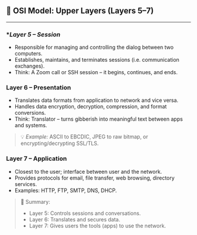 ## 🧠 OSI Model: Upper Layers (Layers 5–7)

****

### **Layer 5 – Session*
- Responsible for managing and controlling the dialog between two computers.
- Establishes, maintains, and terminates sessions (i.e. communication exchanges).
- Think: A Zoom call or SSH session – it begins, continues, and ends.

### **Layer 6 – Presentation**
- Translates data formats from application to network and vice versa.
- Handles data encryption, decryption, compression, and format conversions.
- Think: Translator – turns gibberish into meaningful text between apps and systems.

> 💡 *Example:* ASCII to EBCDIC, JPEG to raw bitmap, or encrypting/decrypting SSL/TLS.

### **Layer 7 – Application**
- Closest to the user; interface between user and the network.
- Provides protocols for email, file transfer, web browsing, directory services.
- Examples: HTTP, FTP, SMTP, DNS, DHCP.


> 🔐 Summary:
> - Layer 5: Controls sessions and conversations.
> - Layer 6: Translates and secures data.
> - Layer 7: Gives users the tools (apps) to use the network.
